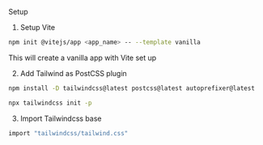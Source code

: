 Setup

1. Setup Vite

```bash
npm init @vitejs/app <app_name> -- --template vanilla
```

This will create a vanilla app with Vite set up

2. Add Tailwind as PostCSS plugin

```bash
npm install -D tailwindcss@latest postcss@latest autoprefixer@latest

npx tailwindcss init -p
```

3. Import Tailwindcss base

```bash
import "tailwindcss/tailwind.css"
```

